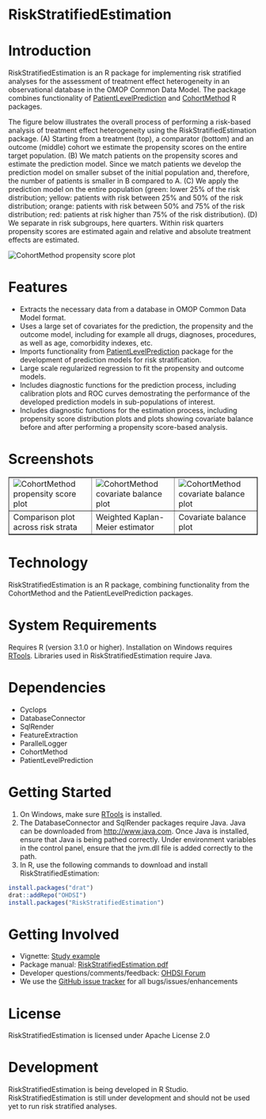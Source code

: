 RiskStratifiedEstimation
===========

Introduction
============
RiskStratifiedEstimation is an R package for implementing risk stratified analyses for the assessment of treatment effect heterogeneity in an observational database in the OMOP Common Data Model. The package combines functionality of [PatientLevelPrediction](https://github.com/OHDSI/PatientLevelPrediction) and [CohortMethod](https://github.com/OHDSI/CohortMethod) R packages.

The figure below illustrates the overall process of performing a risk-based analysis of treatment effect heterogeneity using the RiskStratifiedEstimation package. (A) Starting from a treatment (top), a comparator (bottom) and an outcome (middle) cohort we estimate the propensity scores on the entire target population. (B) We match patients on the propensity scores and estimate the prediction model. Since we match patients we develop the prediction model on smaller subset of the initial population and, therefore, the number of patients is smaller in B compared to A. (C) We apply the prediction model on the entire population (green: lower 25% of the risk distribution; yellow: patients with risk between 25% and 50% of the risk distribution; orange: patients with risk between 50% and 75% of the risk distribution; red: patients at risk higher than 75% of the risk distribution). (D) We separate in risk subgroups, here quarters. Within risk quarters propensity scores are estimated again and relative and absolute treatment effects are estimated.

  <img src="https://github.com/mi-erasmusmc/RiskStratifiedEstimation/blob/develop/vignettes/rsee_process.jpg" alt="CohortMethod propensity score plot" title="RiskStratifiedEstimation comparison plot" />
  
Features
========
- Extracts the necessary data from a database in OMOP Common Data Model format.
- Uses a large set of covariates for the prediction, the propensity and the outcome model, including for example all drugs, diagnoses, procedures, as well as age, comorbidity indexes, etc.
- Imports functionality from [PatientLevelPrediction](https://github.com/OHDSI/PatientLevelPrediction) package for the development of prediction models for risk stratification.
- Large scale regularized regression to fit the propensity and outcome models.
- Includes diagnostic functions for the prediction process, including calibration plots and ROC curves demostrating the performance of the developed prediction models in sub-populations of interest.
- Includes diagnostic functions for the estimation process, including propensity score distribution plots and plots showing covariate balance before and after performing a propensity score-based analysis.



Screenshots
===========
<table border = "">
<tr valign="top">
<td width = 33%>
  <img src="https://github.com/mi-erasmusmc/RiskStratifiedEstimation/blob/master/vignettes/comparisonPlot.jpeg" alt="CohortMethod propensity score plot" title="RiskStratifiedEstimation comparison plot" />
</td>
<td width = 33%>
 <img src="https://github.com/mi-erasmusmc/RiskStratifiedEstimation/blob/master/vignettes/KMPlot.jpeg" alt="CohortMethod covariate balance plot" title="RiskStratifiedEstimation weighted Kaplan-Meier estimate" />
</td>
<td width = 33%>
 <img src="https://github.com/mi-erasmusmc/RiskStratifiedEstimation/blob/master/vignettes/balancePlot.jpeg" alt="CohortMethod covariate balance plot" title="RiskStratifiedEstimation weighted Kaplan-Meier estimate" />
</td>
</tr><tr>
<td>Comparison plot across risk strata</td><td>Weighted Kaplan-Meier estimator</td><td>Covariate balance plot</td>
</tr>
</table>

Technology
============
RiskStratifiedEstimation is an R package, combining functionality from the CohortMethod and the PatientLevelPrediction packages.

System Requirements
============
Requires R (version 3.1.0 or higher). Installation on Windows requires [RTools](http://cran.r-project.org/bin/windows/Rtools/). Libraries used in RiskStratifiedEstimation require Java.

Dependencies
============
 * Cyclops
 * DatabaseConnector
 * SqlRender
 * FeatureExtraction
 * ParallelLogger
 * CohortMethod
 * PatientLevelPrediction

Getting Started
===============
1. On Windows, make sure [RTools](http://cran.r-project.org/bin/windows/Rtools/) is installed.
2. The DatabaseConnector and SqlRender packages require Java. Java can be downloaded from
<a href="http://www.java.com" target="_blank">http://www.java.com</a>. Once Java is installed, ensure that Java is being pathed correctly. Under environment variables in the control panel, ensure that the jvm.dll file is added correctly to the path.
3. In R, use the following commands to download and install RiskStratifiedEstimation:

  ```r
  install.packages("drat")
  drat::addRepo("OHDSI")
  install.packages("RiskStratifiedEstimation")
  ```

Getting Involved
=============
* Vignette: [Study example](https://github.com/mi-erasmusmc/RiskStratifiedEstimation/tree/master/inst/doc/StudyExample.pdf)
* Package manual: [RiskStratifiedEstimation.pdf](https://github.com/mi-erasmusmc/RiskStratifiedEstimation/blob/master/extras/RiskStratifiedEstimation-manual.pdf)
* Developer questions/comments/feedback: <a href="http://forums.ohdsi.org/c/developers">OHDSI Forum</a>
* We use the <a href="../../issues">GitHub issue tracker</a> for all bugs/issues/enhancements

License
=======
RiskStratifiedEstimation is licensed under Apache License 2.0

Development
===========
RiskStratifiedEstimation is being developed in R Studio.
RiskStratifiedEstimation is still under development and should not be used yet to run risk stratified analyses.



